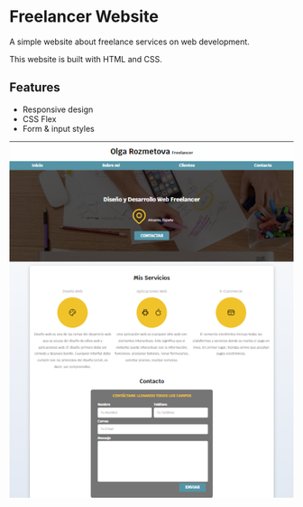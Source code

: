 # Freelancer Website

A simple website about freelance services on web development.

This website is built with HTML and CSS.

## Features

- Responsive design
- CSS Flex
- Form & input styles

<img src="src/img/screen.png" />
